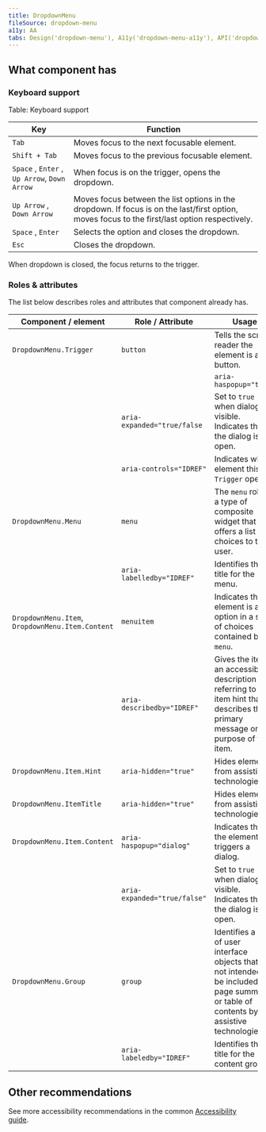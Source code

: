 ```yaml
---
title: DropdownMenu
fileSource: dropdown-menu
a11y: AA
tabs: Design('dropdown-menu'), A11y('dropdown-menu-a11y'), API('dropdown-menu-api'), Example('dropdown-menu-code'), Changelog('dropdown-menu-changelog')
---
```


## What component has

### Keyboard support

Table: Keyboard support

| Key                              | Function                                                                                                                                       |
| -------------------------------- | ---------------------------------------------------------------------------------------------------------------------------------------------- |
| `Tab`                            | Moves focus to the next focusable element.                                                                                                     |
| `Shift + Tab`                    | Moves focus to the previous focusable element.                                                                                                 |
| `Space` , `Enter` , `Up Arrow`, `Down Arrow` | When focus is on the trigger, opens the dropdown.                                                                                              |
| `Up Arrow` , `Down Arrow`        | Moves focus between the list options in the dropdown. If focus is on the last/first option, moves focus to the first/last option respectively. |
| `Space` , `Enter`                | Selects the option and closes the dropdown.                                                                                                    |
| `Esc`                            | Closes the dropdown.                                                                                                                           |

When dropdown is closed, the focus returns to the trigger.

### Roles & attributes

The list below describes roles and attributes that component already has.

| Component / element                              | Role / Attribute             | Usage                                                                                                                                            |
| ------------------------------------------------ | ---------------------------- | ------------------------------------------------------------------------------------------------------------------------------------------------ |
| `DropdownMenu.Trigger`                           | `button`                     | Tells the screen reader the element is a button.                                                                                                 |
|                                                  |                              | `aria-haspopup="true"`                                                                                                                           | Indicates that the element triggers a dialog. |
|                                                  | `aria-expanded="true/false`  | Set to `true` when dialog is visible. Indicates that the dialog is open.                                                                         |
|                                                  | `aria-controls="IDREF"`      | Indicates which element this `Trigger` opens.                                                                                                    |
| `DropdownMenu.Menu`                              | `menu`                       | The `menu` role is a type of composite widget that offers a list of choices to the user.                                                         |
|                                                  | `aria-labelledby="IDREF"`    | Identifies the title for the menu.                                                                                                               |
| `DropdownMenu.Item`, `DropdownMenu.Item.Content` | `menuitem`                   | Indicates the element is an option in a set of choices contained by a `menu`.                                                                    |
|                                                  | `aria-describedby="IDREF"`   | Gives the item an accessible description by referring to the item hint that describes the primary message or purpose of the item.                |
| `DropdownMenu.Item.Hint`                         | `aria-hidden="true"`         | Hides element from assistive technologies.                                                                                                       |
| `DropdownMenu.ItemTitle`                         | `aria-hidden="true"`         | Hides element from assistive technologies.                                                                                                       |
| `DropdownMenu.Item.Content`                      | `aria-haspopup="dialog"`     | Indicates that the element triggers a dialog.                                                                                                    |
|                                                  | `aria-expanded="true/false"` | Set to `true` when dialog is visible. Indicates that the dialog is open.                                                                         |
| `DropdownMenu.Group`                             | `group`                      | Identifies a set of user interface objects that is not intended to be included in a page summary or table of contents by assistive technologies. |
|                                                  | `aria-labeledby="IDREF"`     | Identifies the title for the content group.                                                                                                      |

## Other recommendations

See more accessibility recommendations in the common [Accessibility guide](/core-principles/a11y/a11y).

<!--@include: ./dropdown-menu-a11y-report.md-->
